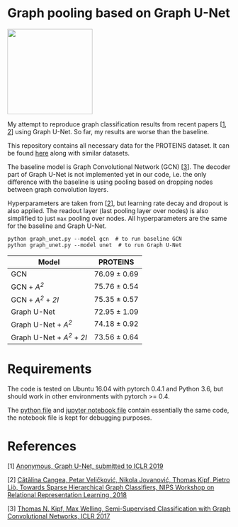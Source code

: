 # Graph pooling based on Graph U-Net

<img src="https://github.com/bknyaz/graph_nn/blob/master/figs/fig.png" height="192">

My attempt to reproduce graph classification results from recent papers [[1](https://openreview.net/forum?id=HJePRoAct7), [2](https://arxiv.org/abs/1811.01287)] using Graph U-Net. So far, my results are worse than the baseline.

This repository contains all necessary data for the PROTEINS dataset. It can be found [here](https://ls11-www.cs.tu-dortmund.de/staff/morris/graphkerneldatasets) along with similar datasets.

The baseline model is Graph Convolutional Network (GCN) [[3](https://arxiv.org/abs/1609.02907)].
The decoder part of Graph U-Net is not implemented yet in our code, i.e. the only difference with the baseline is using pooling based on dropping nodes between graph convolution layers.

Hyperparameters are taken from [[2](https://arxiv.org/abs/1811.01287)], but learning rate decay and dropout is also applied. The readout layer (last pooling layer over nodes) is also simplified to just ```max``` pooling over nodes.
All hyperparameters are the same for the baseline and Graph U-Net.

```
python graph_unet.py --model gcn  # to run baseline GCN
python graph_unet.py --model unet  # to run Graph U-Net
```

| Model                 | PROTEINS          
| --------------------- |:-------------:|
| GCN                                   | 76.09 ± 0.69 |
| GCN + *A<sup>2</sup>*                 | 75.76 ± 0.54 |
| GCN + *A<sup>2</sup>* + *2I*          | 75.35 ± 0.57 |
| Graph U-Net                           | 72.95 ± 1.09 |
| Graph U-Net + *A<sup>2</sup>*         | 74.18 ± 0.92 |
| Graph U-Net + *A<sup>2</sup>* + *2I*  | 73.56 ± 0.64 |

# Requirements

The code is tested on Ubuntu 16.04 with pytorch 0.4.1 and Python 3.6, but should work in other environments with pytorch >= 0.4. 

The [python file](graph_unet.py) and [jupyter notebook file](graph_unet.ipynb) contain essentially the same code, the notebook file is kept for debugging purposes.

# References

[1] [Anonymous, Graph U-Net, submitted to ICLR 2019](https://openreview.net/forum?id=HJePRoAct7)

[2] [Cătălina Cangea, Petar Veličković, Nikola Jovanović, Thomas Kipf, Pietro Liò, Towards Sparse Hierarchical Graph Classifiers, NIPS Workshop on Relational Representation Learning, 2018](https://arxiv.org/abs/1811.01287)

[3] [Thomas N. Kipf, Max Welling, Semi-Supervised Classification with Graph Convolutional Networks, ICLR 2017](https://arxiv.org/abs/1609.02907)
